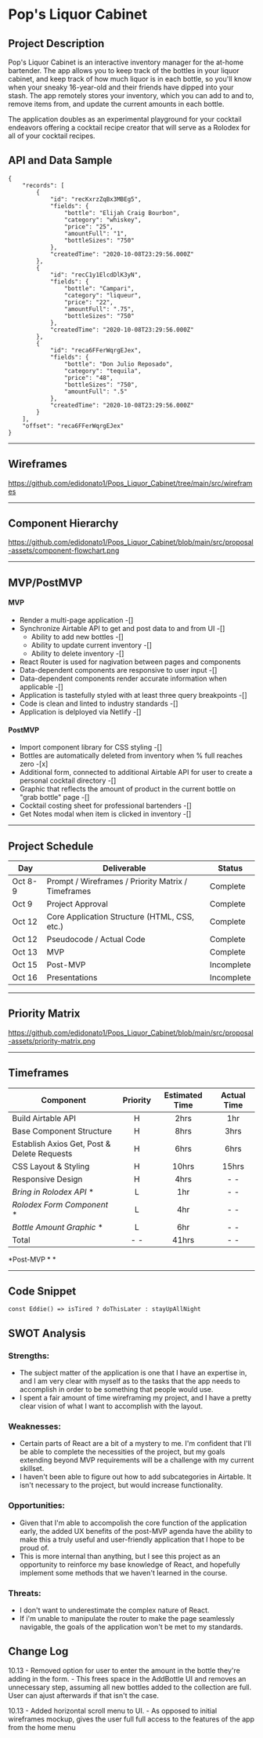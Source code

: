 # Pop's Liquor Cabinet


## Project Description

Pop's Liquor Cabinet is an interactive inventory manager for the at-home bartender. The app allows you to keep track of the bottles in your liquor cabinet, and keep track of how much liquor is in each bottle, so you'll know when your sneaky 16-year-old and their friends have dipped into your stash.  The app remotely stores your inventory, which you can add to and to, remove items from, and update the current amounts in each bottle.  

The application doubles as an experimental playground for your cocktail endeavors offering a cocktail recipe creator that will serve as a Rolodex for all of your cocktail recipes.


## API and Data Sample



```
{
    "records": [
        {
            "id": "recKxrzZqBx3MBEg5",
            "fields": {
                "bottle": "Elijah Craig Bourbon",
                "category": "whiskey",
                "price": "25",
                "amountFull": "1",
                "bottleSizes": "750"
            },
            "createdTime": "2020-10-08T23:29:56.000Z"
        },
        {
            "id": "recC1y1ElcdDlK3yN",
            "fields": {
                "bottle": "Campari",
                "category": "liqueur",
                "price": "22",
                "amountFull": ".75",
                "bottleSizes": "750"
            },
            "createdTime": "2020-10-08T23:29:56.000Z"
        },
        {
            "id": "reca6FFerWqrgEJex",
            "fields": {
                "bottle": "Don Julio Reposado",
                "category": "tequila",
                "price": "48",
                "bottleSizes": "750",
                "amountFull": ".5"
            },
            "createdTime": "2020-10-08T23:29:56.000Z"
        }
    ],
    "offset": "reca6FFerWqrgEJex"
}
```

---
## Wireframes

https://github.com/edidonato1/Pops_Liquor_Cabinet/tree/main/src/wireframes

---
## Component Hierarchy

https://github.com/edidonato1/Pops_Liquor_Cabinet/blob/main/src/proposal-assets/component-flowchart.png

---
## MVP/PostMVP

#### MVP

- Render a multi-page application -[]
- Synchronize Airtable API to get and post data to and from UI -[]
  - Ability to add new bottles -[]
  - Ability to update current inventory -[]
  - Ability to delete inventory -[]
- React Router is used for nagivation between pages and components 
- Data-dependent components are responsive to user input -[]
- Data-dependent components render accurate information when applicable -[]
- Application is tastefully styled with at least three query breakpoints -[]
- Code is clean and linted to industry standards -[]
- Application is delployed via Netlify -[]


#### PostMVP  

- Import component library for CSS styling -[]
- Bottles are automatically deleted from inventory when % full reaches zero -[x] 
- Additional form, connected to additional Airtable API for user to create a personal cocktail directory -[]
- Graphic that reflects the amount of product in the current bottle on "grab bottle" page -[]
- Cocktail costing sheet for professional bartenders -[]
- Get Notes modal when item is clicked in inventory -[]

---

## Project Schedule


|  Day | Deliverable | Status
|---|---| ---|
|Oct 8-9| Prompt / Wireframes / Priority Matrix / Timeframes | Complete
|Oct 9| Project Approval | Complete
|Oct 12| Core Application Structure (HTML, CSS, etc.) | Complete
|Oct 12| Pseudocode / Actual Code | Complete
|Oct 13| MVP | Complete
|Oct 15| Post-MVP | Incomplete
|Oct 16| Presentations | Incomplete

---
## Priority Matrix

https://github.com/edidonato1/Pops_Liquor_Cabinet/blob/main/src/proposal-assets/priority-matrix.png

---
## Timeframes

| Component | Priority | Estimated Time | Actual Time |
| --- | :---: |  :---: | :---: |
| Build Airtable API | H | 2hrs| 1hr |
| Base Component Structure | H | 8hrs| 3hrs |
| Establish Axios Get, Post & Delete Requests | H | 6hrs| 6hrs |
| CSS Layout & Styling  | H | 10hrs| 15hrs |
| Responsive Design  | H | 4hrs| - -  |
| *Bring in Rolodex API* *| L | 1hr| - -  |
| *Rolodex Form Component* *| L | 4hr| - -  |
| *Bottle Amount Graphic* *| L | 6hr| - -  |
| Total | - -  | 41hrs| - -  |

 *Post-MVP * *

---
## Code Snippet


```
const Eddie() => isTired ? doThisLater : stayUpAllNight

```


## SWOT Analysis

### Strengths:
- The subject matter of the application is one that I have an expertise in, and I am very clear with  myself as to the tasks that the app needs to accomplish  in order to be something that people would use.
- I spent a fair amount of time wireframing my project, and I have a pretty clear vision of what I want to accomplish with the layout.  


### Weaknesses:
- Certain parts of React are a bit of a mystery to me.  I'm confident that I'll be able to complete the necessities of the project, but my goals extending beyond MVP requirements will be a challenge with my current skillset.
- I haven't been able to figure out how to add subcategories in Airtable.  It isn't necessary to the project, but would increase functionality.


### Opportunities:
- Given that I'm able to accompolish the core function of the application early, the added UX benefits of the post-MVP agenda have the ability to make this a truly useful and user-friendly application that I hope to be proud of.
- This is more internal than anything, but I see this project as an opportunity to reinforce my base knowledge of React, and hopefully implement some methods that we haven't learned in the course.

### Threats:
- I don't want to underestimate the complex nature of React.
- If i'm unable to manipulate the router to make the page seamlessly navigable, the goals of the application won't be met to my standards.


## Change Log
 
10.13 - Removed option for user to enter the amount in the bottle they're adding in the form.
      - This frees space in the AddBottle UI and removes an unnecessary step, assuming all new bottles added to the collection are full.  User can ajust afterwards if that isn't the case.

10.13 - Added horizontal scroll menu to UI.
      - As opposed to initial wireframes mockup, gives the user full full access to the features of the app from the home menu

